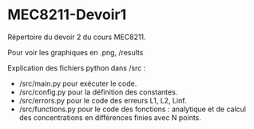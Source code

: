 # MEC8211-Devoir1

Répertoire du devoir 2 du cours MEC8211.

Pour voir les graphiques en .png, /results

Explication des fichiers python dans /src :
- /src/main.py pour exécuter le code.
- /src/config.py pour la définition des constantes.
- /src/errors.py pour le code des erreurs L1, L2, Linf.
- /src/functions.py pour le code des fonctions : analytique et de calcul des concentrations en différences finies avec N points.